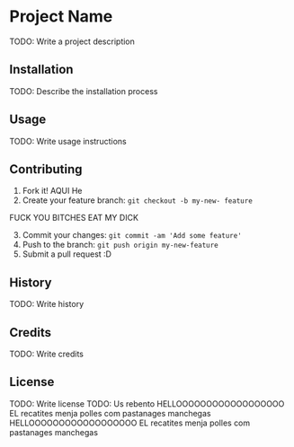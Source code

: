 # Project Name
TODO: Write a project description
## Installation
TODO: Describe the installation process
## Usage
TODO: Write usage instructions
## Contributing
1. Fork it!
AQUI He
2. Create your feature branch: `git checkout -b my-new-
feature`

FUCK YOU BITCHES EAT MY DICK

3. Commit your changes: `git commit -am 'Add some
feature'`
4. Push to the branch: `git push origin my-new-feature`
5. Submit a pull request :D
## History
TODO: Write history
## Credits
TODO: Write credits
## License
TODO: Write license
TODO: Us rebento
HELLOOOOOOOOOOOOOOOOOO
 EL recatites menja polles com pastanages manchegas
HELLOOOOOOOOOOOOOOOOOO
 EL recatites menja polles com pastanages manchegas

